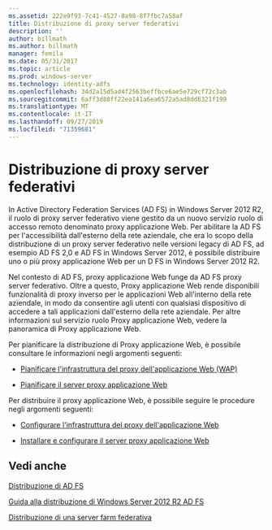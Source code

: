 ```yaml
---
ms.assetid: 222e9f93-7c41-4527-8a98-8f7fbc7a58af
title: Distribuzione di proxy server federativi
description: ''
author: billmath
ms.author: billmath
manager: femila
ms.date: 05/31/2017
ms.topic: article
ms.prod: windows-server
ms.technology: identity-adfs
ms.openlocfilehash: 34d2a15d5ad4f2563beffbce6ae5e729cf72c3ab
ms.sourcegitcommit: 6aff3d88ff22ea141a6ea6572a5ad8dd6321f199
ms.translationtype: MT
ms.contentlocale: it-IT
ms.lasthandoff: 09/27/2019
ms.locfileid: "71359681"
---
```

# <a name="deploying-federation-server-proxies"></a>Distribuzione di proxy server federativi

In Active Directory Federation Services \(AD FS\) in Windows Server 2012 R2, il ruolo di proxy server federativo viene gestito da un nuovo servizio ruolo di accesso remoto denominato proxy applicazione Web. Per abilitare la AD FS per l'accessibilità dall'esterno della rete aziendale, che era lo scopo della distribuzione di un proxy server federativo nelle versioni legacy di AD FS, ad esempio AD FS 2,0 e AD FS in Windows Server 2012, è possibile distribuire uno o più proxy applicazione Web per un D FS in Windows Server 2012 R2.  
  
Nel contesto di AD FS, proxy applicazione Web funge da AD FS proxy server federativo. Oltre a questo, Proxy applicazione Web rende disponibili funzionalità di proxy inverso per le applicazioni Web all'interno della rete aziendale, in modo da consentire agli utenti con qualsiasi dispositivo di accedere a tali applicazioni dall'esterno della rete aziendale. Per altre informazioni sul servizio ruolo Proxy applicazione Web, vedere la panoramica di Proxy applicazione Web.  
  
Per pianificare la distribuzione di Proxy applicazione Web, è possibile consultare le informazioni negli argomenti seguenti:  
  
-   [Pianificare l'infrastruttura del proxy dell'applicazione Web (WAP)](https://technet.microsoft.com/library/dn383648.aspx)  
  
-   [Pianificare il server proxy applicazione Web](https://technet.microsoft.com/library/dn383647.aspx)  
  
Per distribuire il proxy applicazione Web, è possibile seguire le procedure negli argomenti seguenti:  
  
-   [Configurare l'infrastruttura del proxy dell'applicazione Web](https://technet.microsoft.com/library/dn383644.aspx)  
  
-   [Installare e configurare il server proxy applicazione Web](https://technet.microsoft.com/library/dn383662.aspx)  
  
 
## <a name="see-also"></a>Vedi anche 

[Distribuzione di AD FS](../../ad-fs/AD-FS-Deployment.md)  

[Guida alla distribuzione di Windows Server 2012 R2 AD FS](../../ad-fs/deployment/Windows-Server-2012-R2-AD-FS-Deployment-Guide.md)  
 
[Distribuzione di una server farm federativa](../../ad-fs/deployment/Deploying-a-Federation-Server-Farm.md)  
  

